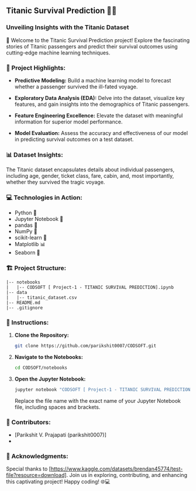## Titanic Survival Prediction 🚢✨

### Unveiling Insights with the Titanic Dataset

🌟 Welcome to the Titanic Survival Prediction project! Explore the fascinating stories of Titanic passengers and predict their survival outcomes using cutting-edge machine learning techniques.

### 🚀 Project Highlights:

- **Predictive Modeling:** Build a machine learning model to forecast whether a passenger survived the ill-fated voyage.

- **Exploratory Data Analysis (EDA):** Delve into the dataset, visualize key features, and gain insights into the demographics of Titanic passengers.

- **Feature Engineering Excellence:** Elevate the dataset with meaningful information for superior model performance.

- **Model Evaluation:** Assess the accuracy and effectiveness of our model in predicting survival outcomes on a test dataset.

### 📊 Dataset Insights:

The Titanic dataset encapsulates details about individual passengers, including age, gender, ticket class, fare, cabin, and, most importantly, whether they survived the tragic voyage.

### 💻 Technologies in Action:

- Python 🐍
- Jupyter Notebook 📓
- pandas 🐼
- NumPy 🔢
- scikit-learn 🧠
- Matplotlib 📊
- Seaborn 🌈

### 🏗️ Project Structure:

```
|-- notebooks
|   |-- CODSOFT [ Project-1 - TITANIC SURVIVAL PREDICTION].ipynb
|-- data
|   |-- titanic_dataset.csv
|-- README.md
|-- .gitignore
```

### 🚧 Instructions:

1. **Clone the Repository:**
   ```bash
   git clone https://github.com/parikshit0007/CODSOFT.git
   ```

2. **Navigate to the Notebooks:**
   ```bash
   cd CODSOFT/notebooks
   ```

3. **Open the Jupyter Notebook:**
   ```bash
   jupyter notebook "CODSOFT [ Project-1 - TITANIC SURVIVAL PREDICTION].ipynb"
   ```
   Replace the file name with the exact name of your Jupyter Notebook file, including spaces and brackets.

### 🤝 Contributors:

- [Parikshit V. Prajapati (parikshit0007)]
- 
### 🌟 Acknowledgments:

Special thanks to [https://www.kaggle.com/datasets/brendan45774/test-file?resource=download].
Join us in exploring, contributing, and enhancing this captivating project! Happy coding! 🌐💻
